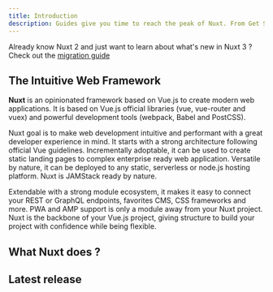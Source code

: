 ```yaml
---
title: Introduction
description: Guides give you time to reach the peak of Nuxt. From Get Started to mastering the API References, guides will bring you to the top.
---
```


<alert type="info">

Already know Nuxt 2 and just want to learn about what's new in Nuxt 3 ? Check out the [migration guide](/docs/internals-glossary/context#redirect)

</alert>

## The Intuitive Web Framework

**Nuxt** is an opinionated framework based on Vue.js to create modern web applications.
It is based on Vue.js official libraries (vue, vue-router and vuex) and powerful development tools (webpack, Babel and PostCSS).

Nuxt goal is to make web development intuitive and performant with a great developer experience in mind.
It starts with a strong architecture following official Vue guidelines. Incrementally adoptable, it can be used to create static landing pages to complex enterprise ready web application.
Versatile by nature, it can be deployed to any static, serverless or node.js hosting platform. Nuxt is JAMStack ready by nature.

<content-video-banner></content-video-banner>

Extendable with a strong module ecosystem, it makes it easy to connect your REST or GraphQL endpoints, favorites CMS, CSS frameworks and more. PWA and AMP support is only a module away from your Nuxt project.
Nuxt is the backbone of your Vue.js project, giving structure to build your project with confidence while being flexible.

## What Nuxt does ?

<content-feature-cards></content-feature-cards>

## Latest release

<content-releases-intro></content-releases-intro>
